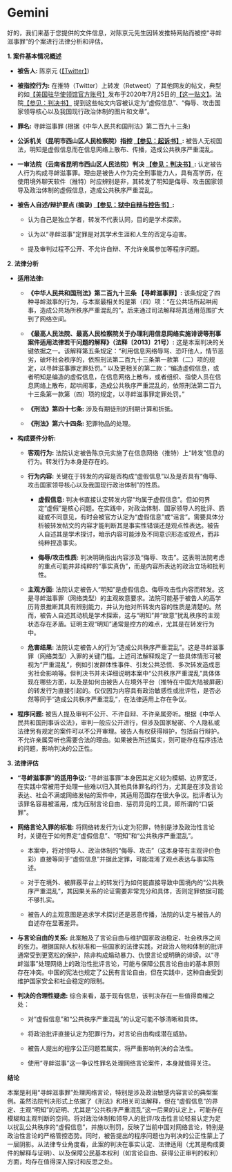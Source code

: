 # Gemini

好的，我们来基于您提供的文件信息，对陈京元先生因转发推特网贴而被控“寻衅滋事罪”的个案进行法律分析和评估。

**1\. 案件基本情况概述**

* **被告人:** 陈京元 ([【Twitter】](https://x.com/_cenjoy))  

* **被指控行为:** 在推特（Twitter）上转发（Retweet）了其他网友的帖文，典型的如[【美国驻华使领馆官方账号】](https://x.com/USA_China_Talk)发布于2020年7月25日的[【这一贴文】](https://x.com/USA_China_Talk/status/1286866277101965312)。法院[【参见：判决书】](/case/docus/Judgment/Judgment_cn.md) 提到这些帖文内容被认定为“虚假信息”、“侮辱、攻击国家领导核心以及我国现行政治体制的图片和文章”。 

* **罪名:** 寻衅滋事罪 (根据《中华人民共和国刑法》第二百九十三条)  

* **公诉机关（昆明市西山区人民检察院）指控 [【参见：起诉书】](/case/docus/Indictment/Indictment_cn.md):** 被告人无视国法，明知是虚假信息而在信息网络上散布、传播，造成公共秩序严重混乱。  

* **一审法院（云南省昆明市西山区人民法院）判决 [【参见：判决书】](/case/docus/Judgment/Judgment_cn.md):** 认定被告人行为构成寻衅滋事罪。理由是被告人作为完全刑事能力人，具有高学历，在使用境外聊天软件（推特）时应辨别是非，其转发了明知是侮辱、攻击国家领导及政治体制的虚假信息，造成公共秩序严重混乱。

* **被告人自述/辩护要点 (摘录) [【参见：狱中自辩与控告书】](/case/letters/Prison/Letter_cn.md):**  

  * 认为自己是独立学者，转发不代表认同，目的是学术探索。  

  * 认为以“寻衅滋事”定罪是对其学术生涯和人生的否定与迫害。  

  * 提及审判过程不公开、不允许自辩、不允许亲属参加等程序问题。

**2\. 法律分析**

* **适用法律:**  

  * **《中华人民共和国刑法》第二百九十三条 【寻衅滋事罪】:** 该条规定了四种寻衅滋事的行为，与本案最相关的是第（四）项：“在公共场所起哄闹事，造成公共场所秩序严重混乱的”。后来通过司法解释将其适用范围扩大到了网络空间。  

  * **《最高人民法院、最高人民检察院关于办理利用信息网络实施诽谤等刑事案件适用法律若干问题的解释》（法释〔2013〕21号）:** 这是本案判决的关键依据之一。该解释第五条规定：“利用信息网络辱骂、恐吓他人，情节恶劣，破坏社会秩序的，依照刑法第二百九十三条第一款第（二）项的规定，以寻衅滋事罪定罪处罚。” 以及更相关的第二款：“编造虚假信息，或者明知是编造的虚假信息，在信息网络上散布，或者组织、指使人员在信息网络上散布，起哄闹事，造成公共秩序严重混乱的，依照刑法第二百九十三条第一款第（四）项的规定，以寻衅滋事罪定罪处罚。”  

  * **《刑法》第四十七条:** 涉及有期徒刑的刑期计算和折抵。  

  * **《刑法》第六十四条:** 犯罪物品的处理。  

* **构成要件分析:**  

  * **客观行为:** 法院认定被告陈京元实施了在信息网络（推特）上“转发”信息的行为。转发行为本身是存在的。  

  * **行为内容:** 关键在于转发的内容是否构成“虚假信息”以及是否具有“侮辱、攻击国家领导核心以及我国现行政治体制”的性质。  

    * **虚假信息:** 判决书直接认定转发内容“均属于虚假信息”。但如何界定“虚假”是核心问题。在实践中，对政治体制、国家领导人的批评、质疑或不同意见，有时会被官方认定为“虚假信息”或“谣言”。需要具体分析被转发帖文的内容才能判断其是事实性错误还是观点性表达。被告人自述其是学术探讨，暗示内容可能涉及不同意识形态或观点，而非纯粹捏造事实。  

    * **侮辱/攻击性质:** 判决明确指出内容涉及“侮辱、攻击”。这表明法院考虑的重点可能并非纯粹的“事实真伪”，而是内容所表达的政治立场和批判性。  

  * **主观方面:** 法院认定被告人“明知”是虚假信息、侮辱攻击性内容而转发。这是寻衅滋事罪（网络类型）的主观故意要求。法院可能基于被告人的高学历背景推断其具有辨别能力，并认为他对所转发内容的性质是清楚的。然而，被告人自述其动机是学术探索，这与“明知”并“故意”扰乱秩序的主观状态存在矛盾。证明主观“明知”通常是控方的难点，尤其是在转发行为中。  

  * **危害结果:** 法院认定被告人的行为“造成公共秩序严重混乱”。这是寻衅滋事罪（网络类型）入罪的关键门槛。上述司法解释规定了一些具体情形可被视为“严重混乱”，例如引发群体性事件、引发公共恐慌、多次转发造成恶劣社会影响等。但判决书并未详细说明本案中“公共秩序严重混乱”具体体现在哪些方面，以及是如何由被告人在境外平台（推特在中国大陆被屏蔽）的转发行为直接引起的。仅仅因为内容具有政治敏感性或批评性，是否必然等同于“造成公共秩序严重混乱”，在法律适用上存在争议。  

* **程序问题:** 被告人提及审判不公开、不许自辩、不许亲属旁听。根据《中华人民共和国刑事诉讼法》，审判一般应公开进行，但涉及国家秘密、个人隐私或法律另有规定的案件可以不公开审理。被告人有权获得辩护，包括自行辩护。不允许亲属旁听也需要合法的理由。如果被告所述属实，则可能存在程序违法的问题，影响判决的公正性。


**3\. 法律评估**

* **“寻衅滋事罪”的适用争议:** “寻衅滋事罪”本身因其定义较为模糊、边界宽泛，在实践中常被用于处理一些难以归入其他具体罪名的行为，尤其是在涉及言论表达、社会不满或网络发帖的案件中，其适用范围存在很大争议。批评者认为该罪名容易被滥用，成为压制言论自由、惩罚异见的工具，即所谓的“口袋罪”。  

* **网络言论入罪的标准:** 将网络转发行为认定为犯罪，特别是涉及政治性言论时，关键在于如何界定“虚假信息”、“明知”和“公共秩序严重混乱”。  

  * 本案中，将对领导人、政治体制的“侮辱、攻击”（这本身带有主观评价色彩）直接等同于“虚假信息”并据此定罪，可能混淆了观点表达与事实陈述。  

  * 对于在境外、被屏蔽平台上的转发行为如何能直接导致中国境内的“公共秩序严重混乱”，其因果关系的论证需要非常充分和具体，否则定罪依据可能不够扎实。 

  * 被告人的主观意图是追求学术探讨还是恶意传播，法院的认定与被告人的自述存在显著差异。  

* **与言论自由的关系:** 此案触及了言论自由与维护国家政治稳定、社会秩序之间的张力。根据国际人权标准和一些国家的法律实践，对政治人物和体制的批评通常受到更宽松的保护，除非构成煽动暴力、仇恨言论或明确的诽谤。以“寻衅滋事”处理网络上的政治性批评言论，可能与保障公民言论自由的基本原则存在冲突。中国的宪法也规定了公民有言论自由，但在实践中，这种自由受到维护国家安全和社会稳定的限制。  

* **判决的合理性疑虑:** 综合来看，基于现有信息，该判决存在一些值得商榷之处：  

  * 对“虚假信息”和“公共秩序严重混乱”的认定可能不够清晰和具体。  

  * 将政治批评直接认定为犯罪行为，对言论自由构成潜在威胁。  

  * 被告人提出的程序公正问题若属实，将严重影响判决的合法性。  
  
  * 使用“寻衅滋事”这一争议性罪名处理网络言论案件，本身就值得关注。

**结论**

本案是利用“寻衅滋事罪”处理网络言论，特别是涉及政治敏感内容言论的典型案例。虽然法院判决形式上依据了《刑法》和相关司法解释，但在“虚假信息”的界定、主观“明知”的证明、尤其是“公共秩序严重混乱”这一后果的认定上，可能存在模糊和主观判断的空间。将对政治体制和领导人的批评/攻击性言论轻易认定为足以扰乱公共秩序的“虚假信息”，并施以刑罚，反映了当前中国对网络言论，特别是政治性言论的严格管控态势。同时，被告提出的程序问题也为判决的公正性蒙上了一层阴影。从法律专业角度看，此案的判决在事实认定、法律适用（尤其是构成要件的解释与证明）、以及保障公民基本权利（如言论自由、获得公正审判的权利）方面，均存在值得深入探讨和反思之处。
